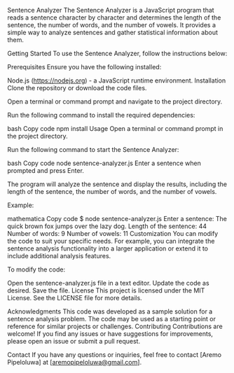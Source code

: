 Sentence Analyzer
The Sentence Analyzer is a JavaScript program that reads a sentence character by character and determines the length of the sentence, the number of words, and the number of vowels. It provides a simple way to analyze sentences and gather statistical information about them.

Getting Started
To use the Sentence Analyzer, follow the instructions below:

Prerequisites
Ensure you have the following installed:

Node.js (https://nodejs.org) - a JavaScript runtime environment.
Installation
Clone the repository or download the code files.

Open a terminal or command prompt and navigate to the project directory.

Run the following command to install the required dependencies:

bash
Copy code
npm install
Usage
Open a terminal or command prompt in the project directory.

Run the following command to start the Sentence Analyzer:

bash
Copy code
node sentence-analyzer.js
Enter a sentence when prompted and press Enter.

The program will analyze the sentence and display the results, including the length of the sentence, the number of words, and the number of vowels.

Example:

mathematica
Copy code
$ node sentence-analyzer.js
Enter a sentence: The quick brown fox jumps over the lazy dog.
Length of the sentence: 44
Number of words: 9
Number of vowels: 11
Customization
You can modify the code to suit your specific needs. For example, you can integrate the sentence analysis functionality into a larger application or extend it to include additional analysis features.

To modify the code:

Open the sentence-analyzer.js file in a text editor.
Update the code as desired.
Save the file.
License
This project is licensed under the MIT License. See the LICENSE file for more details.

Acknowledgments
This code was developed as a sample solution for a sentence analysis problem.
The code may be used as a starting point or reference for similar projects or challenges.
Contributing
Contributions are welcome! If you find any issues or have suggestions for improvements, please open an issue or submit a pull request.

Contact
If you have any questions or inquiries, feel free to contact [Aremo Pipeloluwa] at [aremopipeloluwa@gmail.com].







